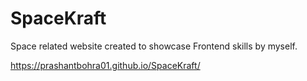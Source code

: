 # SpaceKraft

Space related website created to showcase Frontend skills by myself.


https://prashantbohra01.github.io/SpaceKraft/
